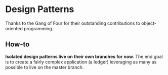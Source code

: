 # Design Patterns
Thanks to the Gang of Four for their outstanding contributions to object-oriented programming.

## How-to
__Isolated design patterns live on their own branches for now.__ The end goal is to create a fairly complex application (a ledger) leveraging as many as possible to live on the master branch.
